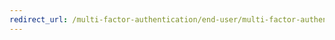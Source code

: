 ```yaml
---
redirect_url: /multi-factor-authentication/end-user/multi-factor-authentication-end-user-signin
---
```


